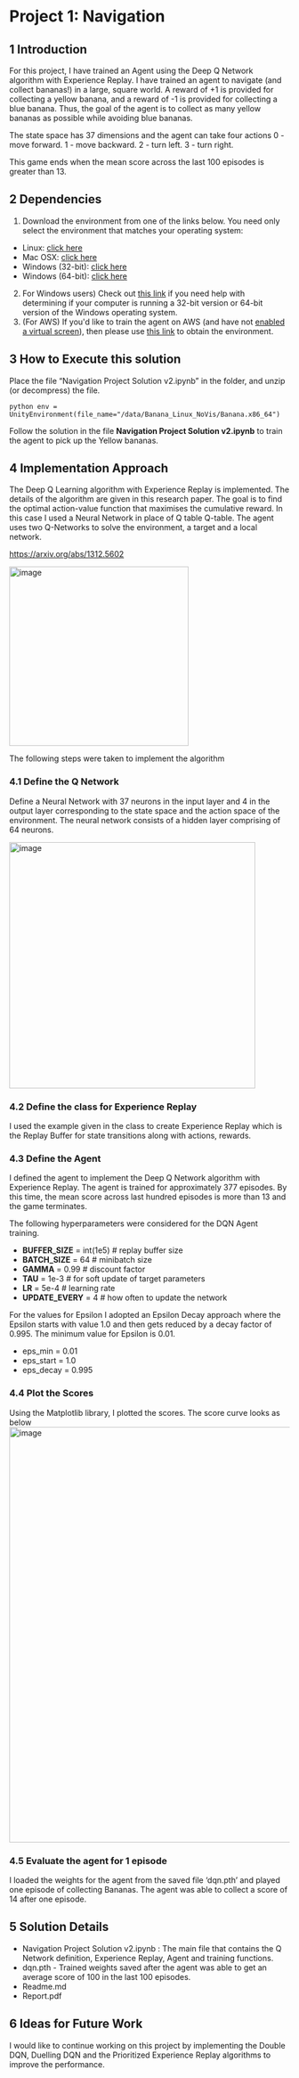 # **Project 1: Navigation**

## **1 Introduction**
For this project, I have trained an Agent using the Deep Q Network algorithm with Experience Replay. I have trained an agent to navigate (and collect bananas!) in a large, square world. A reward of +1 is provided for collecting a yellow banana, and a reward of -1 is provided for collecting a blue banana. Thus, the goal of the agent is to collect as many yellow bananas as possible while avoiding blue bananas. 

The state space has 37 dimensions and the agent can take four actions
0 - move forward.
1 - move backward.
2 - turn left.
3 - turn right.

This game ends when the mean score across the last 100 episodes is greater than 13.

## **2 Dependencies**
1. Download the environment from one of the links below. You need only select the environment that matches your operating system:
- Linux: [click here](https://s3-us-west-1.amazonaws.com/udacity-drlnd/P1/Banana/Banana_Linux.zip)
- Mac OSX: [click here](https://s3-us-west-1.amazonaws.com/udacity-drlnd/P1/Banana/Banana.app.zip)
- Windows (32-bit): [click here](https://s3-us-west-1.amazonaws.com/udacity-drlnd/P1/Banana/Banana_Windows_x86.zip)
- Windows (64-bit): [click here](https://s3-us-west-1.amazonaws.com/udacity-drlnd/P1/Banana/Banana_Windows_x86_64.zip)
2. For Windows users) Check out [this link](https://support.microsoft.com/en-us/help/827218/how-to-determine-whether-a-computer-is-running-a-32-bit-version-or-64) if you need help with determining if your computer is running a 32-bit version or 64-bit version of the Windows operating system.
3. (For AWS) If you'd like to train the agent on AWS (and have not [enabled a virtual screen](https://github.com/Unity-Technologies/ml-agents/blob/master/docs/Training-on-Amazon-Web-Service.md)), then please use [this link](https://s3-us-west-1.amazonaws.com/udacity-drlnd/P1/Banana/Banana_Linux_NoVis.zip) to obtain the environment.

## **3 How to Execute this solution**
Place the file “Navigation Project Solution v2.ipynb”  in the folder, and unzip (or decompress) the file.

```
python env = UnityEnvironment(file_name="/data/Banana_Linux_NoVis/Banana.x86_64")
```

Follow the solution in the file **Navigation Project Solution v2.ipynb** to train the agent to pick up the Yellow bananas. 

## **4 Implementation Approach**
The Deep Q Learning algorithm with Experience Replay is implemented. The details of the algorithm are given in this research paper. The goal is to find the optimal action-value function that maximises the cumulative reward. In this case I used a Neural Network in place of Q table Q-table. The agent uses two Q-Networks to solve the environment, a target and a local network.

https://arxiv.org/abs/1312.5602

<img width="322" alt="image" src="https://github.com/user-attachments/assets/02849387-5455-4051-aa1b-5af7d32f14d6" />

The following steps were taken to implement the algorithm
### **4.1 Define the Q Network**
Define a Neural Network with 37 neurons in the input layer and 4 in the output layer corresponding to the state space and the action space of the environment. The neural network consists of a hidden layer comprising of 64 neurons.

<img width="442" alt="image" src="https://github.com/user-attachments/assets/2ffacb05-50ee-4c5a-aebd-857d4880f949" />


### **4.2 Define the class for Experience Replay**
I used the example given in the class to create Experience Replay which is the Replay Buffer for state transitions along with actions, rewards.

### **4.3 Define the Agent**
I defined the agent to implement the Deep Q Network algorithm with Experience Replay. The agent is trained for approximately 377 episodes. By this time, the mean score across last hundred episodes is more than 13 and the game terminates.

The following hyperparameters were considered for the DQN Agent training.

- **BUFFER_SIZE** = int(1e5)  # replay buffer size
- **BATCH_SIZE** = 64         # minibatch size
- **GAMMA** = 0.99            # discount factor
- **TAU** = 1e-3              # for soft update of target parameters
- **LR** = 5e-4               # learning rate 
- **UPDATE_EVERY** = 4        # how often to update the network

For the values for Epsilon I adopted an Epsilon Decay approach where the Epsilon starts with value 1.0 and then gets reduced by a decay factor of 0.995. The minimum value for Epsilon is 0.01.
- eps_min = 0.01
- eps_start = 1.0
- eps_decay = 0.995

### **4.4 Plot the Scores**
Using the Matplotlib library, I plotted the scores. The score curve looks as below
<img width="746" alt="image" src="https://github.com/user-attachments/assets/e21fb5bd-53a6-4c9a-8479-21375f567c31" />


### **4.5 Evaluate the agent for 1 episode**
I loaded the weights for the agent from the saved file ‘dqn.pth’ and played one episode of collecting Bananas. The agent was able to collect a score of 14 after one episode.

## **5 Solution Details**
- Navigation Project Solution v2.ipynb : The main file that contains the Q Network definition, Experience Replay, Agent and training functions.
- dqn.pth - Trained weights saved after the agent was able to get an average score of 100 in the last 100 episodes.
- Readme.md
- Report.pdf

## **6 Ideas for Future Work**
I would like to continue working on this project by implementing the Double DQN, Duelling DQN and the Prioritized Experience Replay algorithms to improve the performance.




